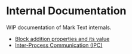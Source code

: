 # Internal Documentation

WIP documentation of Mark Text internals.

- [Block addition properties and its value](BLOCK_ADDITION_PROPERTY.md)
- [Inter-Process Communication (IPC)](IPC.md)
